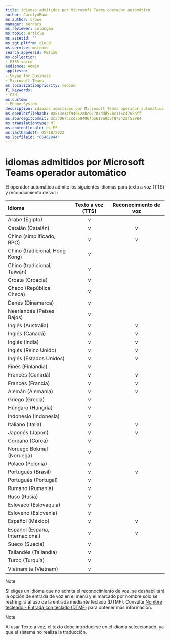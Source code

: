 ```yaml
---
title: idiomas admitidos por Microsoft Teams operador automático
author: CarolynRowe
ms.author: crowe
manager: serdars
ms.reviewer: colongma
ms.topic: article
ms.assetid: ''
ms.tgt.pltfrm: cloud
ms.service: msteams
search.appverid: MET150
ms.collection:
- M365-voice
audience: Admin
appliesto:
- Skype for Business
- Microsoft Teams
ms.localizationpriority: medium
f1.keywords:
- CSH
ms.custom:
- Phone System
description: idiomas admitidos por Microsoft Teams operador automático
ms.openlocfilehash: 0a513e31f94052abc07707ddd57bc116c4768aff
ms.sourcegitcommit: 2c3c067cccd7b84064b5619a0b5f87242af52984
ms.translationtype: MT
ms.contentlocale: es-ES
ms.lasthandoff: 05/18/2022
ms.locfileid: "65462044"
---
```

# <a name="microsoft-teams-auto-attendant-supported-languages"></a>idiomas admitidos por Microsoft Teams operador automático

El operador automático admite los siguientes idiomas para texto a voz (TTS) y reconocimiento de voz:

|Idioma                                |Texto a voz (TTS)     |Reconocimiento de voz                     |
|:---------------------------------------|:-----------------------:|:-------------------------------------:|
|Árabe (Egipto)                          |v                        |                                       |
|Catalán (Catalán)                       |v                        |v                                      |
|Chino (simplificado, RPC)               |v                        |v                                      |
|Chino (tradicional, Hong Kong)        |v                        |                                       |
|Chino (tradicional, Taiwán)           |v                        |                                       |    
|Croata (Croacia)                      |v                        |                                       |    
|Checo (República Checa)                  |v                        |                                       |    
|Danés (Dinamarca)                        |v                        |                                       |    
|Neerlandés (Países Bajos)                     |v                        |                                       |    
|Inglés (Australia)                     |v                        |v                                      |
|Inglés (Canadá)                        |v                        |v                                      |
|Inglés (India)                         |v                        |v                                      |
|Inglés (Reino Unido)                |v                        |v                                      |
|Inglés (Estados Unidos)                 |v                        |v                                      |
|Finés (Finlandia)                       |v                        |                                       |    
|Francés (Canadá)                         |v                        |v                                      |
|Francés (Francia)                         |v                        |v                                      |
|Alemán (Alemania)                        |v                        |v                                      |
|Griego (Grecia)                          |v                        |                                       |
|Húngaro (Hungría)                     |v                        |                                       |
|Indonesio (Indonesia)                  |v                        |                                       |
|Italiano (Italia)                         |v                        |v                                      |
|Japonés (Japón)                        |v                        |v                                      |
|Coreano (Corea)                          |v                        |                                       |    
|Noruego Bokmal (Noruega)               |v                        |                                       |    
|Polaco (Polonia)                         |v                        |                                       |    
|Portugués (Brasil)                     |v                        |v                                      |
|Portugués (Portugal)                   |v                        |                                       |    
|Rumano (Rumania)                      |v                        |                                       |    
|Ruso (Rusia)                        |v                        |                                       |    
|Eslovaco (Eslovaquia)                       |v                        |                                       |    
|Esloveno (Eslovenia)                    |v                        |                                       |    
|Español (México)                        |v                        |v                                      |
|Español (España, Internacional)          |v                        |v                                      |
|Sueco (Suecia)                        |v                        |                                       |    
|Tailandés (Tailandia)                         |v                        |                                       |    
|Turco (Turquía)                        |v                        |                                       |    
|Vietnamita (Vietnam)                    |v                        |                                       |    

> [!NOTE]
> Si eliges un idioma que no admita el reconocimiento de voz, se deshabilitará la opción de entrada de voz en el menú y el marcado por nombre solo se restringirá al uso de la entrada mediante teclado (DTMF). Consulte [Nombre tecleado - Entrada con teclado (DTMF)](dial-voice-reference.md#dial-by-name---keypad-dtmf-entry) para obtener más información.

> [!NOTE]
> Al usar Texto a voz, el texto debe introducirse en el idioma seleccionado, ya que el sistema no realiza la traducción.
